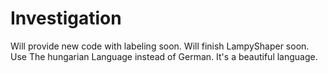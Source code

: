 # Investigation
Will provide new code with labeling soon.
Will finish LampyShaper soon. 
Use The hungarian Language instead of German. It's a beautiful language.
